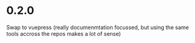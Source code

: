 # 0.2.0

Swap to vuepress (really documenmtation focussed, but using the same tools accross the repos makes a lot of sense)
